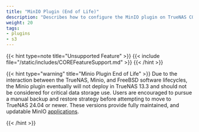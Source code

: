 ```yaml
---
title: "MinIO Plugin (End of Life)"
description: "Describes how to configure the MinIO plugin on TrueNAS CORE and gives migration instructions from the deprecated S3 built-in service. This content is end of life."
weight: 20
tags:
- plugins
- s3
---
```


{{< hint type=note title="Unsupported Feature" >}}
{{< include file="/static/includes/COREFeatureSupport.md" >}}
{{< /hint >}}

{{< hint type="warning" title="Minio Plugin End of Life" >}}
Due to the interaction between the TrueNAS, Minio, and FreeBSD software lifecycles, the Minio plugin eventually will not deploy in TrueNAS 13.3 and should not be considered for critical data storage use.
Users are encouraged to pursue a manual backup and restore strategy before attempting to move to TrueNAS 24.04 or newer. These versions provide fully maintained, and updatable MinIO [applications](https://www.truenas.com/docs/truenasapps/).

{{< /hint >}}
